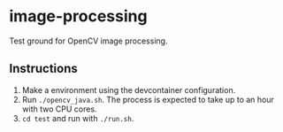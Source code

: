 # image-processing
Test ground for OpenCV image processing.

## Instructions
1. Make a environment using the devcontainer configuration.
2. Run `./opencv_java.sh`. The process is expected to take up to an hour with two CPU cores.
3. `cd test` and run with `./run.sh`.
